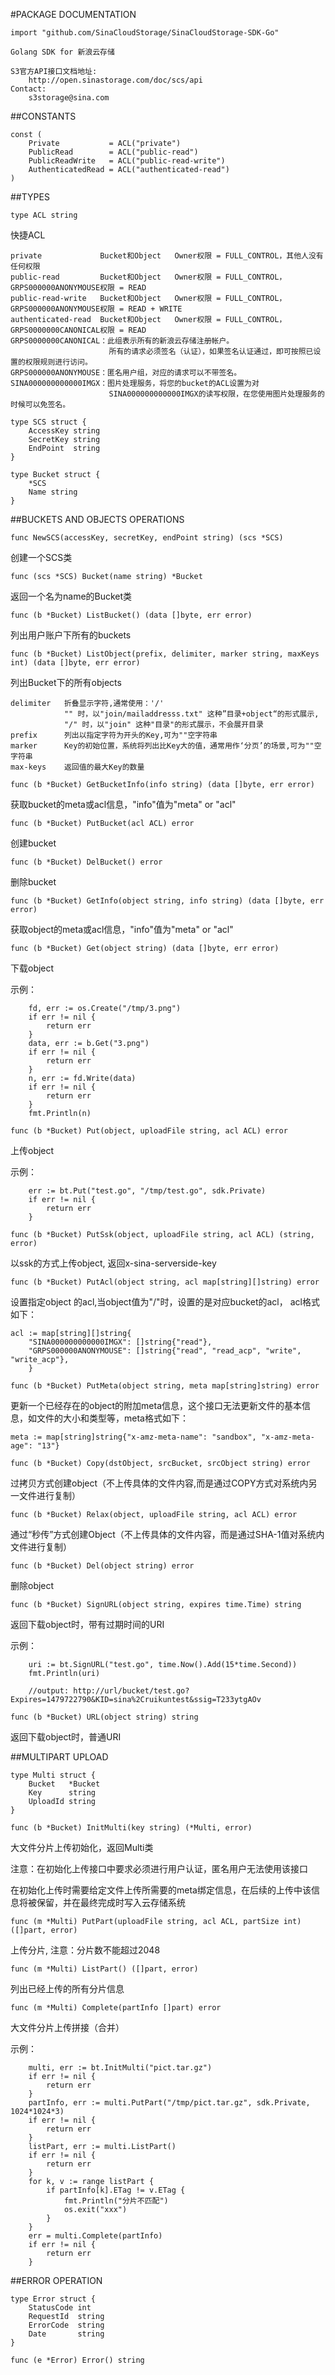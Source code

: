 #PACKAGE DOCUMENTATION


    import "github.com/SinaCloudStorage/SinaCloudStorage-SDK-Go"

    Golang SDK for 新浪云存储

	S3官方API接口文档地址:
		http://open.sinastorage.com/doc/scs/api
	Contact:
		s3storage@sina.com


##CONSTANTS
```
const (
    Private           = ACL("private")
    PublicRead        = ACL("public-read")
    PublicReadWrite   = ACL("public-read-write")
    AuthenticatedRead = ACL("authenticated-read")
)
```

##TYPES
```
type ACL string
```
快捷ACL
```
private 			Bucket和Object 	Owner权限 = FULL_CONTROL，其他人没有任何权限
public-read 		Bucket和Object 	Owner权限 = FULL_CONTROL，GRPS000000ANONYMOUSE权限 = READ
public-read-write 	Bucket和Object 	Owner权限 = FULL_CONTROL，GRPS000000ANONYMOUSE权限 = READ + WRITE
authenticated-read 	Bucket和Object 	Owner权限 = FULL_CONTROL，GRPS0000000CANONICAL权限 = READ
GRPS0000000CANONICAL：此组表示所有的新浪云存储注册帐户。
					  所有的请求必须签名（认证），如果签名认证通过，即可按照已设置的权限规则进行访问。
GRPS000000ANONYMOUSE：匿名用户组，对应的请求可以不带签名。
SINA000000000000IMGX：图片处理服务，将您的bucket的ACL设置为对
					  SINA000000000000IMGX的读写权限，在您使用图片处理服务的时候可以免签名。
```

```
type SCS struct {
    AccessKey string
    SecretKey string
    EndPoint  string
}
```


```
type Bucket struct {
    *SCS
    Name string
}
```

##BUCKETS AND OBJECTS OPERATIONS
```
func NewSCS(accessKey, secretKey, endPoint string) (scs *SCS)
```
创建一个SCS类

```
func (scs *SCS) Bucket(name string) *Bucket
```
返回一个名为name的Bucket类


```
func (b *Bucket) ListBucket() (data []byte, err error)
```
列出用户账户下所有的buckets


```
func (b *Bucket) ListObject(prefix, delimiter, marker string, maxKeys int) (data []byte, err error)
```
列出Bucket下的所有objects

```
delimiter	折叠显示字符,通常使用：'/'
			"" 时，以"join/mailaddresss.txt" 这种”目录+object“的形式展示,
			"/" 时，以"join" 这种"目录"的形式展示，不会展开目录
prefix		列出以指定字符为开头的Key,可为""空字符串
marker		Key的初始位置，系统将列出比Key大的值，通常用作‘分页’的场景,可为""空字符串
max-keys	返回值的最大Key的数量
```

```
func (b *Bucket) GetBucketInfo(info string) (data []byte, err error)
```
获取bucket的meta或acl信息，"info"值为"meta" or "acl"


```
func (b *Bucket) PutBucket(acl ACL) error
```
创建bucket

```
func (b *Bucket) DelBucket() error
```
删除bucket

```
func (b *Bucket) GetInfo(object string, info string) (data []byte, err error)
```
获取object的meta或acl信息，"info"值为"meta" or "acl"

```
func (b *Bucket) Get(object string) (data []byte, err error)
```
下载object

示例：
```
	fd, err := os.Create("/tmp/3.png")
    if err != nil {
    	return err
    }
	data, err := b.Get("3.png")
    if err != nil {
    	return err
    }
	n, err := fd.Write(data)
    if err != nil {
    	return err
    }
    fmt.Println(n)
```

```
func (b *Bucket) Put(object, uploadFile string, acl ACL) error
```
上传object

示例：
```
	err := bt.Put("test.go", "/tmp/test.go", sdk.Private)
	if err != nil {
		return err
	}
```

```
func (b *Bucket) PutSsk(object, uploadFile string, acl ACL) (string, error)
```
以ssk的方式上传object, 返回x-sina-serverside-key

```
func (b *Bucket) PutAcl(object string, acl map[string][]string) error
```   
设置指定object 的acl,当object值为"/"时，设置的是对应bucket的acl， acl格式如下：
```
acl := map[string][]string{
	"SINA000000000000IMGX": []string{"read"},
	"GRPS000000ANONYMOUSE": []string{"read", "read_acp", "write", "write_acp"},
	}
```

```
func (b *Bucket) PutMeta(object string, meta map[string]string) error
```    
更新一个已经存在的object的附加meta信息，这个接口无法更新文件的基本信息，如文件的大小和类型等，meta格式如下： 

	meta := map[string]string{"x-amz-meta-name": "sandbox", "x-amz-meta-age": "13"}

```
func (b *Bucket) Copy(dstObject, srcBucket, srcObject string) error
```
过拷贝方式创建object（不上传具体的文件内容,而是通过COPY方式对系统内另一文件进行复制）

```
func (b *Bucket) Relax(object, uploadFile string, acl ACL) error
```
通过“秒传”方式创建Object（不上传具体的文件内容，而是通过SHA-1值对系统内文件进行复制）

```
func (b *Bucket) Del(object string) error
```
删除object

```
func (b *Bucket) SignURL(object string, expires time.Time) string
```
返回下载object时，带有过期时间的URI

示例：
```
	uri := bt.SignURL("test.go", time.Now().Add(15*time.Second))
    fmt.Println(uri)
 
	//output: http://url/bucket/test.go?Expires=1479722790&KID=sina%2Cruikuntest&ssig=T233ytgAOv
```
```
func (b *Bucket) URL(object string) string
```
返回下载object时，普通URI

##MULTIPART UPLOAD
```
type Multi struct {
    Bucket   *Bucket
    Key      string
    UploadId string
}
```

```
func (b *Bucket) InitMulti(key string) (*Multi, error)
```
大文件分片上传初始化，返回Multi类 

注意：在初始化上传接口中要求必须进行用户认证，匿名用户无法使用该接口

在初始化上传时需要给定文件上传所需要的meta绑定信息，在后续的上传中该信息将被保留，并在最终完成时写入云存储系统

```
func (m *Multi) PutPart(uploadFile string, acl ACL, partSize int) ([]part, error)
```
上传分片, 注意：分片数不能超过2048

```
func (m *Multi) ListPart() ([]part, error)
```
列出已经上传的所有分片信息

```
func (m *Multi) Complete(partInfo []part) error
```
大文件分片上传拼接（合并）

示例：
```
	multi, err := bt.InitMulti("pict.tar.gz")
	if err != nil {
		return err
	}
	partInfo, err := multi.PutPart("/tmp/pict.tar.gz", sdk.Private, 1024*1024*3)
	if err != nil {
		return err
	}
	listPart, err := multi.ListPart()
	if err != nil {
		return err
	}
	for k, v := range listPart {
		if partInfo[k].ETag != v.ETag {
			fmt.Println("分片不匹配")
            os.exit("xxx")
		}
	}
	err = multi.Complete(partInfo)
	if err != nil {
		return err
	}
```


##ERROR OPERATION
```
type Error struct {
    StatusCode int
    RequestId  string
    ErrorCode  string
    Date       string
}
```
```
func (e *Error) Error() string
```
